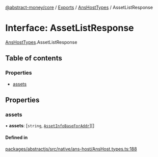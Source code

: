 [@abstract-money/core](../README.md) / [Exports](../modules.md) / [AnsHostTypes](../modules/AnsHostTypes.md) / AssetListResponse

# Interface: AssetListResponse

[AnsHostTypes](../modules/AnsHostTypes.md).AssetListResponse

## Table of contents

### Properties

- [assets](AnsHostTypes.AssetListResponse.md#assets)

## Properties

### assets

• **assets**: [`string`, [`AssetInfoBaseForAddr`](../modules/AnsHostTypes.md#assetinfobaseforaddr)][]

#### Defined in

[packages/abstractjs/src/native/ans-host/AnsHost.types.ts:188](https://github.com/AbstractSDK/frontend/blob/07410073/packages/abstractjs/src/native/ans-host/AnsHost.types.ts#L188)
